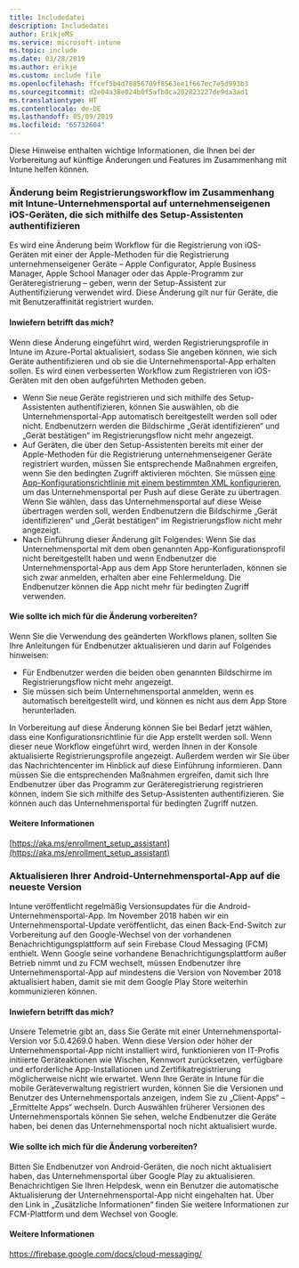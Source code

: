 ```yaml
---
title: Includedatei
description: Includedatei
author: ErikjeMS
ms.service: microsoft-intune
ms.topic: include
ms.date: 03/28/2019
ms.author: erikje
ms.custom: include file
ms.openlocfilehash: ffcef5b4d78856709f8563ee1f667ec7e5d993b3
ms.sourcegitcommit: d2e04a38e024b0f5afb0ca202823227de9da3ad1
ms.translationtype: HT
ms.contentlocale: de-DE
ms.lasthandoff: 05/09/2019
ms.locfileid: "65732604"
---
```

Diese Hinweise enthalten wichtige Informationen, die Ihnen bei der Vorbereitung auf künftige Änderungen und Features im Zusammenhang mit Intune helfen können. 

### <a name="change-in-enrollment-workflow-with-intune-company-portal-on-corporate-ios-devices-authenticating-with-setup-assistant----1927359---"></a>Änderung beim Registrierungsworkflow im Zusammenhang mit Intune-Unternehmensportal auf unternehmenseigenen iOS-Geräten, die sich mithilfe des Setup-Assistenten authentifizieren <!-- 1927359 -->
Es wird eine Änderung beim Workflow für die Registrierung von iOS-Geräten mit einer der Apple-Methoden für die Registrierung unternehmenseigener Geräte – Apple Configurator, Apple Business Manager, Apple School Manager oder das Apple-Programm zur Geräteregistrierung – geben, wenn der Setup-Assistent zur Authentifizierung verwendet wird. Diese Änderung gilt nur für Geräte, die mit Benutzeraffinität registriert wurden.

#### <a name="how-does-this-affect-me"></a>Inwiefern betrifft das mich?
Wenn diese Änderung eingeführt wird, werden Registrierungsprofile in Intune im Azure-Portal aktualisiert, sodass Sie angeben können, wie sich Geräte authentifizieren und ob sie die Unternehmensportal-App erhalten sollen. Es wird einen verbesserten Workflow zum Registrieren von iOS-Geräten mit den oben aufgeführten Methoden geben. 

- Wenn Sie neue Geräte registrieren und sich mithilfe des Setup-Assistenten authentifizieren, können Sie auswählen, ob die Unternehmensportal-App automatisch bereitgestellt werden soll oder nicht. Endbenutzern werden die Bildschirme „Gerät identifizieren“ und „Gerät bestätigen“ im Registrierungsflow nicht mehr angezeigt.  
- Auf Geräten, die über den Setup-Assistenten bereits mit einer der Apple-Methoden für die Registrierung unternehmenseigener Geräte registriert wurden, müssen Sie entsprechende Maßnahmen ergreifen, wenn Sie den bedingten Zugriff aktivieren möchten. Sie müssen [eine App-Konfigurationsrichtlinie mit einem bestimmten XML konfigurieren](https://aka.ms/enrollment_setup_assistant), um das Unternehmensportal per Push auf diese Geräte zu übertragen.  Wenn Sie wählen, dass das Unternehmensportal auf diese Weise übertragen werden soll, werden Endbenutzern die Bildschirme „Gerät identifizieren“ und „Gerät bestätigen“ im Registrierungsflow nicht mehr angezeigt. 
- Nach Einführung dieser Änderung gilt Folgendes: Wenn Sie das Unternehmensportal mit dem oben genannten App-Konfigurationsprofil nicht bereitgestellt haben und wenn Endbenutzer die Unternehmensportal-App aus dem App Store herunterladen, können sie sich zwar anmelden, erhalten aber eine Fehlermeldung. Die Endbenutzer können die App nicht mehr für bedingten Zugriff verwenden. 

#### <a name="what-do-i-need-to-do-to-prepare-for-this-change"></a>Wie sollte ich mich für die Änderung vorbereiten?
Wenn Sie die Verwendung des geänderten Workflows planen, sollten Sie Ihre Anleitungen für Endbenutzer aktualisieren und darin auf Folgendes hinweisen:

- Für Endbenutzer werden die beiden oben genannten Bildschirme im Registrierungsflow nicht mehr angezeigt. 
- Sie müssen sich beim Unternehmensportal anmelden, wenn es automatisch bereitgestellt wird, und können es nicht aus dem App Store herunterladen. 

In Vorbereitung auf diese Änderung können Sie bei Bedarf jetzt wählen, dass eine Konfigurationsrichtlinie für die App erstellt werden soll. Wenn dieser neue Workflow eingeführt wird, werden Ihnen in der Konsole aktualisierte Registrierungsprofile angezeigt. Außerdem werden wir Sie über das Nachrichtencenter im Hinblick auf diese Einführung informieren. Dann müssen Sie die entsprechenden Maßnahmen ergreifen, damit sich Ihre Endbenutzer über das Programm zur Geräteregistrierung registrieren können, indem Sie sich mithilfe des Setup-Assistenten authentifizieren. Sie können auch das Unternehmensportal für bedingten Zugriff nutzen.

#### <a name="additional-information"></a>Weitere Informationen 
[https://aka.ms/enrollment_setup_assistant](https://aka.ms/enrollment_setup_assistant)


### <a name="update-your-android-company-portal-app-to-the-latest-version---4536963--"></a>Aktualisieren Ihrer Android-Unternehmensportal-App auf die neueste Version <!--4536963-->
Intune veröffentlicht regelmäßig Versionsupdates für die Android-Unternehmensportal-App. Im November 2018 haben wir ein Unternehmensportal-Update veröffentlicht, das einen Back-End-Switch zur Vorbereitung auf den Google-Wechsel von der vorhandenen Benachrichtigungsplattform auf sein Firebase Cloud Messaging (FCM) enthielt. Wenn Google seine vorhandene Benachrichtigungsplattform außer Betrieb nimmt und zu FCM wechselt, müssen Endbenutzer ihre Unternehmensportal-App auf mindestens die Version von November 2018 aktualisiert haben, damit sie mit dem Google Play Store weiterhin kommunizieren können.

#### <a name="how-does-this-affect-me"></a>Inwiefern betrifft das mich?
Unsere Telemetrie gibt an, dass Sie Geräte mit einer Unternehmensportal-Version vor 5.0.4269.0 haben. Wenn diese Version oder höher der Unternehmensportal-App nicht installiert wird, funktionieren von IT-Profis initiierte Geräteaktionen wie Wischen, Kennwort zurücksetzen, verfügbare und erforderliche App-Installationen und Zertifikatregistrierung möglicherweise nicht wie erwartet. Wenn Ihre Geräte in Intune für die mobile Geräteverwaltung registriert wurden, können Sie die Versionen und Benutzer des Unternehmensportals anzeigen, indem Sie zu „Client-Apps“ – „Ermittelte Apps“ wechseln. Durch Auswählen früherer Versionen des Unternehmensportals können Sie sehen, welche Endbenutzer die Geräte haben, bei denen das Unternehmensportal noch nicht aktualisiert wurde.

#### <a name="what-do-i-need-to-do-to-prepare-for-this-change"></a>Wie sollte ich mich für die Änderung vorbereiten?
Bitten Sie Endbenutzer von Android-Geräten, die noch nicht aktualisiert haben, das Unternehmensportal über Google Play zu aktualisieren. Benachrichtigen Sie Ihren Helpdesk, wenn ein Benutzer die automatische Aktualisierung der Unternehmensportal-App nicht eingehalten hat. Über den Link in „Zusätzliche Informationen“ finden Sie weitere Informationen zur FCM-Plattform und dem Wechsel von Google.

#### <a name="additional-information"></a>Weitere Informationen
https://firebase.google.com/docs/cloud-messaging/